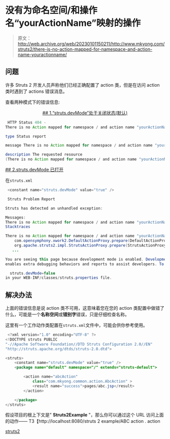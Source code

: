 # 没有为命名空间/和操作名“yourActionName”映射的操作

> 原文：<http://web.archive.org/web/20230101150211/http://www.mkyong.com/struts2/there-is-no-action-mapped-for-namespace-and-action-name-youractionname/>

## 问题

许多 Struts 2 开发人员声称他们已经正确配置了 action 类，但是在访问 action 类时遇到了 actions 错误消息。

查看两种模式下的错误信息:

 <ins class="adsbygoogle" style="display:block; text-align:center;" data-ad-format="fluid" data-ad-layout="in-article" data-ad-client="ca-pub-2836379775501347" data-ad-slot="6894224149">## 1.“struts.devMode”处于关闭状态(默认)

```java
 HTTP Status 404 - 
There is no Action mapped for namespace / and action name "yourActionName".

type Status report 

message There is no Action mapped for namespace / and action name "yourActionName".

description The requested resource 
(There is no Action mapped for namespace / and action name "yourActionName".) is not available. 
```

 <ins class="adsbygoogle" style="display:block" data-ad-client="ca-pub-2836379775501347" data-ad-slot="8821506761" data-ad-format="auto" data-ad-region="mkyongregion">## 2.struts.devMode 已打开

在`struts.xml`

```java
 <constant name="struts.devMode" value="true" /> 
```

```java
 Struts Problem Report

Struts has detected an unhandled exception:

Messages:	
There is no Action mapped for namespace / and action name "yourActionName".
Stacktraces

There is no Action mapped for namespace / and action name "yourActionName". - [unknown location]
    com.opensymphony.xwork2.DefaultActionProxy.prepare(DefaultActionProxy.java:178)
    org.apache.struts2.impl.StrutsActionProxy.prepare(StrutsActionProxy.java:61)
   ...

You are seeing this page because development mode is enabled. Development mode, or devMode, 
enables extra debugging behaviors and reports to assist developers. To disable this mode, set:

  struts.devMode=false
in your WEB-INF/classes/struts.properties file. 
```

## 解决办法

上面的错误信息是说 action 类不可用，这意味着您在您的 action 类配置中做错了什么，可能是一个**名称空间**或**错别字**错误，只是仔细检查名称。

这里有一个工作动作类配置在`struts.xml`文件中，可能会供你参考使用。

```java
 <?xml version="1.0" encoding="UTF-8" ?>
<!DOCTYPE struts PUBLIC
"-//Apache Software Foundation//DTD Struts Configuration 2.0//EN"
"http://struts.apache.org/dtds/struts-2.0.dtd">

<struts>
 	<constant name="struts.devMode" value="true" />
	<package name="default" namespace="/" extends="struts-default">

		<action name="abcAction" 
			class="com.mkyong.common.action.AbcAction" >
			<result name="success">pages/abc.jsp</result>
		</action>

	</package>
</struts> 
```

假设项目的根上下文是" **Struts2Example** "，那么你可以通过这个 URL 访问上面的动作——
T3【http://localhost:8080/struts 2 example/ABC action . action

[struts2](http://web.archive.org/web/20190304030444/http://www.mkyong.com/tag/struts2/)







